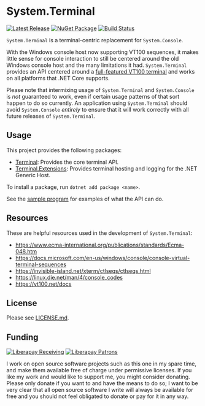 # System.Terminal

[![Latest Release](https://img.shields.io/github/release/alexrp/system-terminal/all.svg)](https://github.com/alexrp/system-terminal/releases)
[![NuGet Package](https://img.shields.io/nuget/v/Terminal.svg)](https://www.nuget.org/packages/Terminal)
[![Build Status](https://github.com/alexrp/system-terminal/workflows/CI/badge.svg)](https://github.com/alexrp/system-terminal/actions?workflow=CI)

`System.Terminal` is a terminal-centric replacement for `System.Console`.

With the Windows console host now supporting VT100 sequences, it makes little
sense for console interaction to still be centered around the old Windows
console host and the many limitations it had. `System.Terminal` provides an API
centered around a [full-featured VT100 terminal](https://vt100.net) and works on
all platforms that .NET Core supports.

Please note that intermixing usage of `System.Terminal` and `System.Console` is
*not* guaranteed to work, even if certain usage patterns of that sort happen to
do so currently. An application using `System.Terminal` should avoid
`System.Console` *entirely* to ensure that it will work correctly with all
future releases of `System.Terminal`.

## Usage

This project provides the following packages:

* [Terminal](https://www.nuget.org/packages/Terminal): Provides the core
  terminal API.
* [Terminal.Extensions](https://www.nuget.org/packages/Terminal.Extensions):
  Provides terminal hosting and logging for the .NET Generic Host.

To install a package, run `dotnet add package <name>`.

See the [sample program](src/sample) for examples of what the API can do.

## Resources

These are helpful resources used in the development of `System.Terminal`:

* <https://www.ecma-international.org/publications/standards/Ecma-048.htm>
* <https://docs.microsoft.com/en-us/windows/console/console-virtual-terminal-sequences>
* <https://invisible-island.net/xterm/ctlseqs/ctlseqs.html>
* <https://linux.die.net/man/4/console_codes>
* <https://vt100.net/docs>

## License

Please see [LICENSE.md](LICENSE.md).

## Funding

[![Liberapay Receiving](http://img.shields.io/liberapay/receives/alexrp.svg?logo=liberapay)](https://liberapay.com/alexrp/donate)
[![Liberapay Patrons](http://img.shields.io/liberapay/patrons/alexrp.svg?logo=liberapay)](https://liberapay.com/alexrp)

I work on open source software projects such as this one in my spare time, and
make them available free of charge under permissive licenses. If you like my
work and would like to support me, you might consider donating. Please only
donate if you want to and have the means to do so; I want to be very clear that
all open source software I write will always be available for free and you
should not feel obligated to donate or pay for it in any way.

